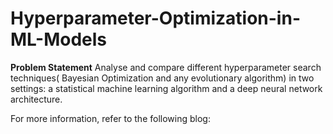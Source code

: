 # Hyperparameter-Optimization-in-ML-Models

**Problem Statement**
Analyse and compare different hyperparameter search
techniques( Bayesian Optimization and any evolutionary
algorithm) in two settings: a statistical machine learning
algorithm and a deep neural network architecture.

For more information, refer to the following blog:
